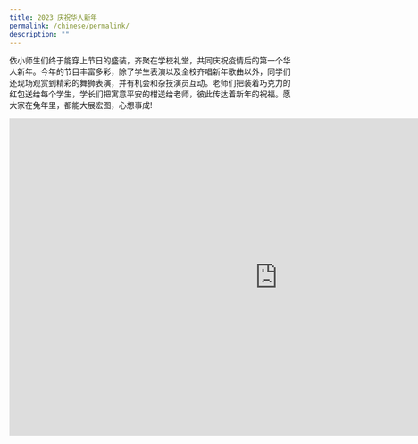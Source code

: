```yaml
---
title: 2023 庆祝华人新年
permalink: /chinese/permalink/
description: ""
---
```

依小师生们终于能穿上节日的盛装，齐聚在学校礼堂，共同庆祝疫情后的第一个华人新年。今年的节目丰富多彩，除了学生表演以及全校齐唱新年歌曲以外，同学们还现场观赏到精彩的舞狮表演，并有机会和杂技演员互动。老师们把装着巧克力的红包送给每个学生，学长们把寓意平安的柑送给老师，彼此传达着新年的祝福。愿大家在兔年里，都能大展宏图，心想事成!

<iframe allowfullscreen="true" height="569" width="960" frameborder="0" src="https://docs.google.com/presentation/d/e/2PACX-1vTJgzz22Qx0xdf4iZv6Lhq8uRbTuXNqQnAanigavxp_qbctYiOn6NNAUb4xm0rE363U_lt04-plNyKM/embed?start=false&amp;loop=false&amp;delayms=3000"></iframe>